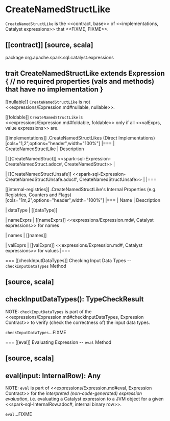 # CreateNamedStructLike

`CreateNamedStructLike` is the <<contract, base>> of <<implementations, Catalyst expressions>> that <<FIXME, FIXME>>.

[[contract]]
[source, scala]
----
package org.apache.spark.sql.catalyst.expressions

trait CreateNamedStructLike extends Expression {
  // no required properties (vals and methods) that have no implementation
}
----

[[nullable]]
`CreateNamedStructLike` is not <<expressions/Expression.md#nullable, nullable>>.

[[foldable]]
`CreateNamedStructLike` is <<expressions/Expression.md#foldable, foldable>> only if all <<valExprs, value expressions>> are.

[[implementations]]
.CreateNamedStructLikes (Direct Implementations)
[cols="1,2",options="header",width="100%"]
|===
| CreateNamedStructLike
| Description

| [[CreateNamedStruct]] <<spark-sql-Expression-CreateNamedStruct.adoc#, CreateNamedStruct>>
|

| [[CreateNamedStructUnsafe]] <<spark-sql-Expression-CreateNamedStructUnsafe.adoc#, CreateNamedStructUnsafe>>
|
|===

[[internal-registries]]
.CreateNamedStructLike's Internal Properties (e.g. Registries, Counters and Flags)
[cols="1m,2",options="header",width="100%"]
|===
| Name
| Description

| dataType
| [[dataType]]

| nameExprs
| [[nameExprs]] <<expressions/Expression.md#, Catalyst expressions>> for names

| names
| [[names]]

| valExprs
| [[valExprs]] <<expressions/Expression.md#, Catalyst expressions>> for values
|===

=== [[checkInputDataTypes]] Checking Input Data Types -- `checkInputDataTypes` Method

[source, scala]
----
checkInputDataTypes(): TypeCheckResult
----

NOTE: `checkInputDataTypes` is part of the <<expressions/Expression.md#checkInputDataTypes, Expression Contract>> to verify (check the correctness of) the input data types.

`checkInputDataTypes`...FIXME

=== [[eval]] Evaluating Expression -- `eval` Method

[source, scala]
----
eval(input: InternalRow): Any
----

NOTE: `eval` is part of <<expressions/Expression.md#eval, Expression Contract>> for the *interpreted (non-code-generated) expression evaluation*, i.e. evaluating a Catalyst expression to a JVM object for a given <<spark-sql-InternalRow.adoc#, internal binary row>>.

`eval`...FIXME
